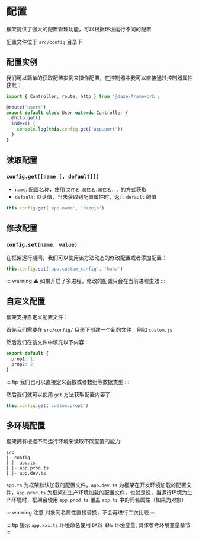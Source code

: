 # 配置

框架提供了强大的配置管理功能，可以根据环境运行不同的配置

配置文件位于 `src/config` 目录下

## 配置实例

我们可以简单的获取配置实例来操作配置，在控制器中我可以直接通过控制器属性获取：

```ts {7}
import { Controller, route, http } from '@daze/framework';

@route('users')
export default class User extends Controller {
  @http.get()
  index() {
    console.log(this.config.get('app.port'))
  }
}
```

## 读取配置

### `config.get([name [, default]])`
- `name`: 配置名称，使用 `文件名.属性名.属性名...` 的方式获取
- `default`: 默认值，当未获取到配置属性时，返回 `default` 的值

```js
this.config.get('app.name', 'dazejs')
```

## 修改配置

### `config.set(name, value)`

在框架运行期间，我们可以使用该方法动态的修改配置或者添加配置：
```js
this.config.set('app.custom_config', 'haha')
```

::: warning ⚠️
如果开启了多进程，修改的配置只会在当前进程生效
:::

## 自定义配置

框架支持自定义配置文件：

首先我们需要在 `src/config/` 目录下创建一个新的文件，例如 `custom.js`

然后我们在该文件中填充以下内容：

```ts
export default {
  prop1: 1,
  prop2: 2,
}
```

::: tip
我们也可以直接定义函数或者数组等数据类型
:::

然后我们就可以使用 `get` 方法获取配置内容了：

```js
this.config.get('custom.prop1')
```

## 多环境配置

框架拥有根据不同运行环境来读取不同配置的能力:

```text
src
|- config
| |- app.ts  
| |- app.prod.ts
| |- app.dev.ts
```

`app.ts` 为框架默认加载的配置文件，`app.dev.ts` 为框架在开发环境加载的配置文件，`app.prod.ts` 为框架在生产环境加载的配置文件，也就是说，当运行环境为生产环境时，框架会使用 `app.prod.ts` 覆盖 `app.ts` 中的同名属性（如果为对象）

::: warning 注意
对象同名属性直接替换，不会再进行二次比较
:::

::: tip 提示
`app.xxx.ts` 环境命名使用 `DAZE_ENV` 环境变量, 具体参考环境变量章节
:::